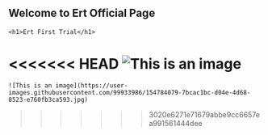 ## Welcome to Ert Official Page

<html>
<head>
	<title> Ert Site</title>
</head>
<body>

	<h1>Ert First Trial</h1>

<<<<<<< HEAD
![This is an image](https://user-images.githubusercontent.com/99933986/154784079-7bcac1bc-d04e-4d68-8523-e760fb3ca593.jpg)
=======
	
	![This is an image](https://user-images.githubusercontent.com/99933986/154784079-7bcac1bc-d04e-4d68-8523-e760fb3ca593.jpg)
>>>>>>> 3020e6271e71679abbe9cc6657ea991561444dee

